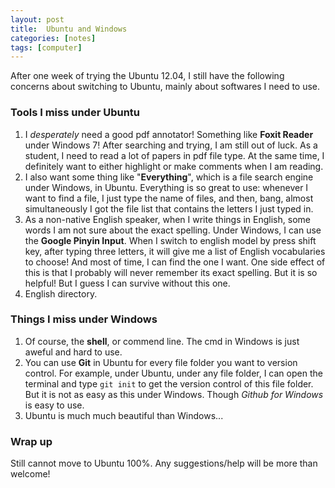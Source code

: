 ```yaml
---
layout: post
title:  Ubuntu and Windows
categories: [notes]
tags: [computer]
---
```


After one week of trying the Ubuntu 12.04, I still have the following concerns about switching to Ubuntu, mainly about softwares I need to use.

### Tools I miss under Ubuntu  

1. I *desperately* need a good pdf annotator! Something like **Foxit Reader** under Windows 7! After searching and trying, I am still out of luck. As a student, I need to read a lot of papers in pdf file type. At the same time, I definitely want to either highlight or make comments when I am reading.
2. I also want some thing like "**Everything**", which is a file search engine under Windows, in Ubuntu. Everything is so great to use: whenever I want to find a file, I just type the name of files, and then, bang, almost simultaneously I got the file list that contains the letters I just typed in.
3. As a non-native English speaker, when I write things in English, some words I am not sure about the exact spelling. Under Windows, I can use the **Google Pinyin Input**. When I switch to english model by press shift key, after typing three letters, it will give me a list of English vocabularies to choose! And most of time, I can find the one I want. One side effect of this is that I probably will never remember its exact spelling. But it is so helpful! But I guess I can survive without this one.
4. English directory. 

### Things I miss under Windows

1. Of course, the **shell**, or commend line. The cmd in Windows is just aweful and hard to use. 
2. You can use **Git** in Ubuntu for every file folder you want to version control. For example, under Ubuntu, under any file folder, I can open the terminal and type `git init` to get the version control of this file folder. But it is not as easy as this under Windows. Though *Github for Windows* is easy to use.
3. Ubuntu is much much beautiful than Windows...

### Wrap up
Still cannot move to Ubuntu 100%. Any suggestions/help will be more than welcome!
